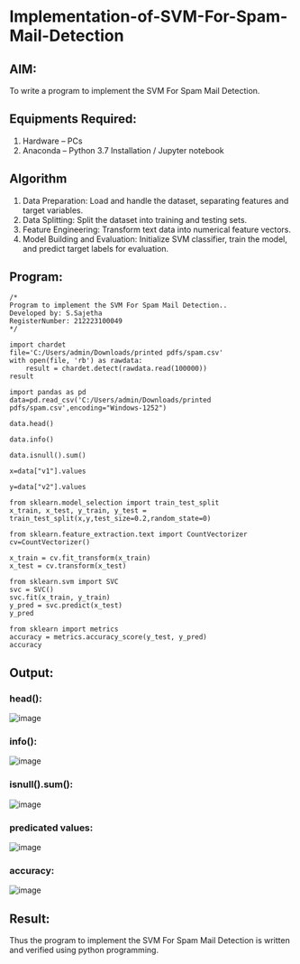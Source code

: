 # Implementation-of-SVM-For-Spam-Mail-Detection

## AIM:
To write a program to implement the SVM For Spam Mail Detection.

## Equipments Required:
1. Hardware – PCs
2. Anaconda – Python 3.7 Installation / Jupyter notebook

## Algorithm
1. Data Preparation: Load and handle the dataset, separating features and target variables.
2. Data Splitting: Split the dataset into training and testing sets.
3. Feature Engineering: Transform text data into numerical feature vectors.
4. Model Building and Evaluation: Initialize SVM classifier, train the model, and predict target labels for evaluation.

## Program:
```
/*
Program to implement the SVM For Spam Mail Detection..
Developed by: S.Sajetha
RegisterNumber: 212223100049 
*/
```
```
import chardet
file='C:/Users/admin/Downloads/printed pdfs/spam.csv'
with open(file, 'rb') as rawdata:
    result = chardet.detect(rawdata.read(100000))
result

import pandas as pd
data=pd.read_csv('C:/Users/admin/Downloads/printed pdfs/spam.csv',encoding="Windows-1252")

data.head()

data.info()

data.isnull().sum()

x=data["v1"].values

y=data["v2"].values

from sklearn.model_selection import train_test_split
x_train, x_test, y_train, y_test = train_test_split(x,y,test_size=0.2,random_state=0)

from sklearn.feature_extraction.text import CountVectorizer
cv=CountVectorizer()

x_train = cv.fit_transform(x_train)
x_test = cv.transform(x_test)

from sklearn.svm import SVC
svc = SVC()
svc.fit(x_train, y_train)
y_pred = svc.predict(x_test)
y_pred

from sklearn import metrics
accuracy = metrics.accuracy_score(y_test, y_pred)
accuracy
```

## Output:
### head():
![image](https://github.com/Sajetha13/Implementation-of-SVM-For-Spam-Mail-Detection/assets/138849316/46045a38-22c7-4957-b31b-caa5a67c0077)
### info():
![image](https://github.com/Sajetha13/Implementation-of-SVM-For-Spam-Mail-Detection/assets/138849316/e0ca8e5e-04fe-4d38-823d-e5f2e29cb4cd)
### isnull().sum():
![image](https://github.com/Sajetha13/Implementation-of-SVM-For-Spam-Mail-Detection/assets/138849316/5b39b86e-f4ac-4a31-bfa7-450a013de026)

### predicated values:
![image](https://github.com/Sajetha13/Implementation-of-SVM-For-Spam-Mail-Detection/assets/138849316/c2cedf4c-ad25-4a36-894c-5aee73795752)

### accuracy:
![image](https://github.com/Sajetha13/Implementation-of-SVM-For-Spam-Mail-Detection/assets/138849316/77afa0be-394f-4c1c-bf3b-6310aa991993)



## Result:
Thus the program to implement the SVM For Spam Mail Detection is written and verified using python programming.
